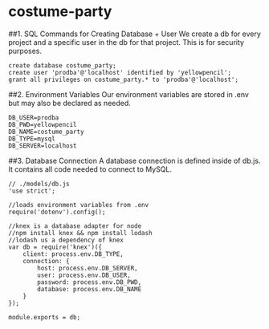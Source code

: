 # costume-party
##1. SQL Commands for Creating Database + User
We create a db for every project and a specific user in the db for that project. This is for security purposes.
```
create database costume_party;
create user 'prodba'@'localhost' identified by 'yellowpencil';
grant all privileges on costume_party.* to 'prodba'@'localhost';
```

##2. Environment Variables
Our environment variables are stored in .env but may also be declared as needed.
```
DB_USER=prodba
DB_PWD=yellowpencil
DB_NAME=costume_party
DB_TYPE=mysql
DB_SERVER=localhost
```

##3. Database Connection
A database connection is defined inside of db.js. It contains all code needed to connect to MySQL.

```
// ./models/db.js
'use strict';

//loads environment variables from .env
require('dotenv').config();

//knex is a database adapter for node
//npm install knex && npm install lodash
//lodash us a dependency of knex
var db = require('knex')({
    client: process.env.DB_TYPE,
    connection: {
        host: process.env.DB_SERVER,
        user: process.env.DB_USER,
        password: process.env.DB_PWD,
        database: process.env.DB_NAME
    }
});

module.exports = db;
```